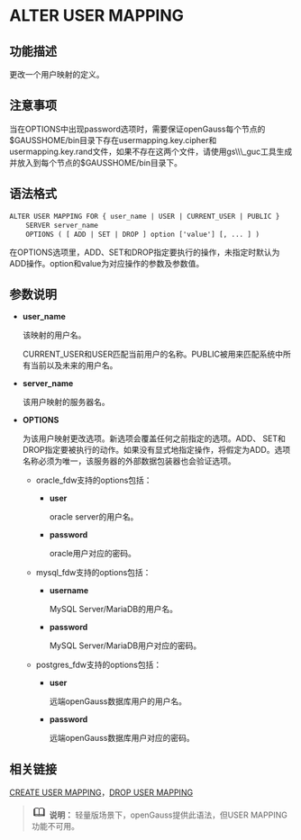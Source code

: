 # ALTER USER MAPPING<a name="ZH-CN_TOPIC_0289900415"></a>

## 功能描述<a name="zh-cn_topic_0283137333_section38351127909"></a>

更改一个用户映射的定义。

## 注意事项<a name="section1017451134717"></a>

当在OPTIONS中出现password选项时，需要保证openGauss每个节点的$GAUSSHOME/bin目录下存在usermapping.key.cipher和usermapping.key.rand文件，如果不存在这两个文件，请使用gs\\\_guc工具生成并放入到每个节点的$GAUSSHOME/bin目录下。

## 语法格式<a name="zh-cn_topic_0283137333_section191931133103"></a>

```
ALTER USER MAPPING FOR { user_name | USER | CURRENT_USER | PUBLIC }
    SERVER server_name
    OPTIONS ( [ ADD | SET | DROP ] option ['value'] [, ... ] )
```

在OPTIONS选项里，ADD、SET和DROP指定要执行的操作，未指定时默认为ADD操作。option和value为对应操作的参数及参数值。

## 参数说明<a name="zh-cn_topic_0283137333_section116361638401"></a>

-   **user\_name**

    该映射的用户名。

    CURRENT\_USER和USER匹配当前用户的名称。PUBLIC被用来匹配系统中所有当前以及未来的用户名。

-   **server\_name**

    该用户映射的服务器名。

-   **OPTIONS**

    为该用户映射更改选项。新选项会覆盖任何之前指定的选项。ADD、 SET和DROP指定要被执行的动作。如果没有显式地指定操作，将假定为ADD。选项名称必须为唯一，该服务器的外部数据包装器也会验证选项。

    -   oracle\_fdw支持的options包括：
        -   **user**

            oracle server的用户名。

        -   **password**

            oracle用户对应的密码。

    -   mysql\_fdw支持的options包括：
        -   **username**

            MySQL Server/MariaDB的用户名。

        -   **password**

            MySQL Server/MariaDB用户对应的密码。

    -   postgres\_fdw支持的options包括：
        -   **user**

            远端openGauss数据库用户的用户名。

        -   **password**

            远端openGauss数据库用户对应的密码。




## 相关链接<a name="zh-cn_topic_0283137333_section9697148408"></a>

[CREATE USER MAPPING](CREATE-USER-MAPPING.md)，[DROP USER MAPPING](DROP-USER-MAPPING.md)

>![](public_sys-resources/icon-note.gif) **说明：** 
>轻量版场景下，openGauss提供此语法，但USER MAPPING功能不可用。

